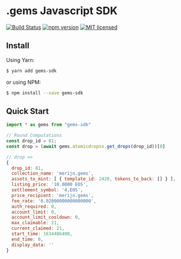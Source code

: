 # .gems Javascript SDK

[![Build Status](https://travis-ci.org/dotGems/gems-sdk.svg?branch=master)](https://travis-ci.org/dotGems/gems-sdk)
[![npm version](https://badge.fury.io/js/gems-sdk.svg)](https://badge.fury.io/js/gems-sdk)
[![MIT licensed](https://img.shields.io/badge/license-GNU-blue.svg)](https://raw.githubusercontent.com/dotGems/gems-sdk/master/LICENSE)

## Install

Using Yarn:

```bash
$ yarn add gems-sdk
```

or using NPM:

```bash
$ npm install --save gems-sdk
```

## Quick Start

```js
import * as gems from "gems-sdk"

// Round Computations
const drop_id = 81;
const drop = (await gems.atomicdropsx.get_drops(drop_id))[0]

// drop =>
{
  drop_id: 81,
  collection_name: 'merijn.gems',
  assets_to_mint: [ { template_id: 2420, tokens_to_back: [] } ],
  listing_price: '10.0000 EOS',
  settlement_symbol: '4,EOS',
  price_recipient: 'merijn.gems',
  fee_rate: '0.02000000000000000',
  auth_required: 0,
  account_limit: 0,
  account_limit_cooldown: 0,
  max_claimable: 21,
  current_claimed: 21,
  start_time: 1634486400,
  end_time: 0,
  display_data: ''
}
```